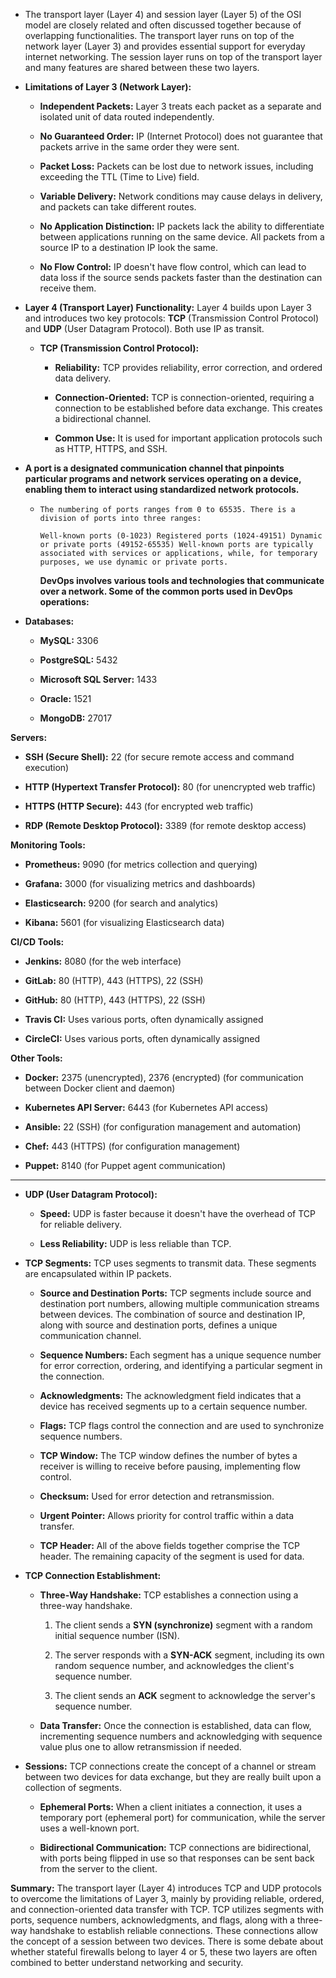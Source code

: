 - The transport layer (Layer 4) and session layer (Layer 5) of the OSI model are closely related and often discussed together because of overlapping functionalities. The transport layer runs on top of the network layer (Layer 3) and provides essential support for everyday internet networking. The session layer runs on top of the transport layer and many features are shared between these two layers.
    
- **Limitations of Layer 3 (Network Layer):**
    
    - **Independent Packets:** Layer 3 treats each packet as a separate and isolated unit of data routed independently.
        
    - **No Guaranteed Order:** IP (Internet Protocol) does not guarantee that packets arrive in the same order they were sent.
        
    - **Packet Loss:** Packets can be lost due to network issues, including exceeding the TTL (Time to Live) field.
        
    - **Variable Delivery:** Network conditions may cause delays in delivery, and packets can take different routes.
        
    - **No Application Distinction:** IP packets lack the ability to differentiate between applications running on the same device. All packets from a source IP to a destination IP look the same.
        
    - **No Flow Control:** IP doesn't have flow control, which can lead to data loss if the source sends packets faster than the destination can receive them.
        
- **Layer 4 (Transport Layer) Functionality:** Layer 4 builds upon Layer 3 and introduces two key protocols: **TCP** (Transmission Control Protocol) and **UDP** (User Datagram Protocol). Both use IP as transit.
    
    - **TCP (Transmission Control Protocol):**
        
        - **Reliability:** TCP provides reliability, error correction, and ordered data delivery.
            
        - **Connection-Oriented:** TCP is connection-oriented, requiring a connection to be established before data exchange. This creates a bidirectional channel.
            
        - **Common Use:** It is used for important application protocols such as HTTP, HTTPS, and SSH.
            
- **A port is a designated communication channel that pinpoints particular programs and network services operating on a device, enabling them to interact using standardized network protocols.**
    
    - `The numbering of ports ranges from 0 to 65535. There is a division of ports into three ranges:`
        
        `Well-known ports (0-1023) Registered ports (1024-49151) Dynamic or private ports (49152-65535) Well-known ports are typically associated with services or applications, while, for temporary purposes, we use dynamic or private ports.`
        
        **DevOps involves various tools and technologies that communicate over a network. Some of the common ports used in DevOps operations:**
        
- **Databases:**
    
    - **MySQL:** 3306
        
    - **PostgreSQL:** 5432
        
    - **Microsoft SQL Server:** 1433
        
    - **Oracle:** 1521
        
    - **MongoDB:** 27017
        

**Servers:**

- **SSH (Secure Shell):** 22 (for secure remote access and command execution)
    
- **HTTP (Hypertext Transfer Protocol):** 80 (for unencrypted web traffic)
    
- **HTTPS (HTTP Secure):** 443 (for encrypted web traffic)
    
- **RDP (Remote Desktop Protocol):** 3389 (for remote desktop access)
    

**Monitoring Tools:**

- **Prometheus:** 9090 (for metrics collection and querying)
    
- **Grafana:** 3000 (for visualizing metrics and dashboards)
    
- **Elasticsearch:** 9200 (for search and analytics)
    
- **Kibana:** 5601 (for visualizing Elasticsearch data)
    

**CI/CD Tools:**

- **Jenkins:** 8080 (for the web interface)
    
- **GitLab:** 80 (HTTP), 443 (HTTPS), 22 (SSH)
    
- **GitHub:** 80 (HTTP), 443 (HTTPS), 22 (SSH)
    
- **Travis CI:** Uses various ports, often dynamically assigned
    
- **CircleCI:** Uses various ports, often dynamically assigned
    

**Other Tools:**

- **Docker:** 2375 (unencrypted), 2376 (encrypted) (for communication between Docker client and daemon)
    
- **Kubernetes API Server:** 6443 (for Kubernetes API access)
    
- **Ansible:** 22 (SSH) (for configuration management and automation)
    
- **Chef:** 443 (HTTPS) (for configuration management)
    
- **Puppet:** 8140 (for Puppet agent communication)
    

---

- **UDP (User Datagram Protocol):**
    
    - **Speed:** UDP is faster because it doesn't have the overhead of TCP for reliable delivery.
        
    - **Less Reliability:** UDP is less reliable than TCP.
        

- **TCP Segments:** TCP uses segments to transmit data. These segments are encapsulated within IP packets.
    
    - **Source and Destination Ports:** TCP segments include source and destination port numbers, allowing multiple communication streams between devices. The combination of source and destination IP, along with source and destination ports, defines a unique communication channel.
        
    - **Sequence Numbers:** Each segment has a unique sequence number for error correction, ordering, and identifying a particular segment in the connection.
        
    - **Acknowledgments:** The acknowledgment field indicates that a device has received segments up to a certain sequence number.
        
    - **Flags:** TCP flags control the connection and are used to synchronize sequence numbers.
        
    - **TCP Window:** The TCP window defines the number of bytes a receiver is willing to receive before pausing, implementing flow control.
        
    - **Checksum:** Used for error detection and retransmission.
        
    - **Urgent Pointer:** Allows priority for control traffic within a data transfer.
        
    - **TCP Header:** All of the above fields together comprise the TCP header. The remaining capacity of the segment is used for data.
        
- **TCP Connection Establishment:**
    
    - **Three-Way Handshake:** TCP establishes a connection using a three-way handshake.
        
        1. The client sends a **SYN (synchronize)** segment with a random initial sequence number (ISN).
            
        2. The server responds with a **SYN-ACK** segment, including its own random sequence number, and acknowledges the client's sequence number.
            
        3. The client sends an **ACK** segment to acknowledge the server's sequence number.
            
    - **Data Transfer:** Once the connection is established, data can flow, incrementing sequence numbers and acknowledging with sequence value plus one to allow retransmission if needed.
        
- **Sessions:** TCP connections create the concept of a channel or stream between two devices for data exchange, but they are really built upon a collection of segments.
    
    - **Ephemeral Ports:** When a client initiates a connection, it uses a temporary port (ephemeral port) for communication, while the server uses a well-known port.
        
    - **Bidirectional Communication:** TCP connections are bidirectional, with ports being flipped in use so that responses can be sent back from the server to the client.
        

**Summary:** The transport layer (Layer 4) introduces TCP and UDP protocols to overcome the limitations of Layer 3, mainly by providing reliable, ordered, and connection-oriented data transfer with TCP. TCP utilizes segments with ports, sequence numbers, acknowledgments, and flags, along with a three-way handshake to establish reliable connections. These connections allow the concept of a session between two devices. There is some debate about whether stateful firewalls belong to layer 4 or 5, these two layers are often combined to better understand networking and security.
